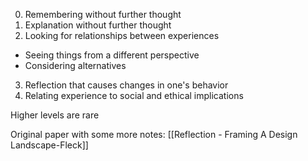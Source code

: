  0) Remembering without further thought
 1) Explanation without further thought
 2) Looking for relationships between experiences
   - Seeing things from a different perspective
   - Considering alternatives
 3) Reflection that causes changes in one's behavior
 4) Relating experience to social and ethical implications

Higher levels are rare

Original paper with some more notes: [[Reflection - Framing A Design Landscape-Fleck]]
